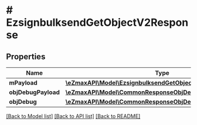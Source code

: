 # # EzsignbulksendGetObjectV2Response

## Properties

Name | Type | Description | Notes
------------ | ------------- | ------------- | -------------
**mPayload** | [**\eZmaxAPI\Model\EzsignbulksendGetObjectV2ResponseMPayload**](EzsignbulksendGetObjectV2ResponseMPayload.md) |  |
**objDebugPayload** | [**\eZmaxAPI\Model\CommonResponseObjDebugPayload**](CommonResponseObjDebugPayload.md) |  | [optional]
**objDebug** | [**\eZmaxAPI\Model\CommonResponseObjDebug**](CommonResponseObjDebug.md) |  | [optional]

[[Back to Model list]](../../README.md#models) [[Back to API list]](../../README.md#endpoints) [[Back to README]](../../README.md)
